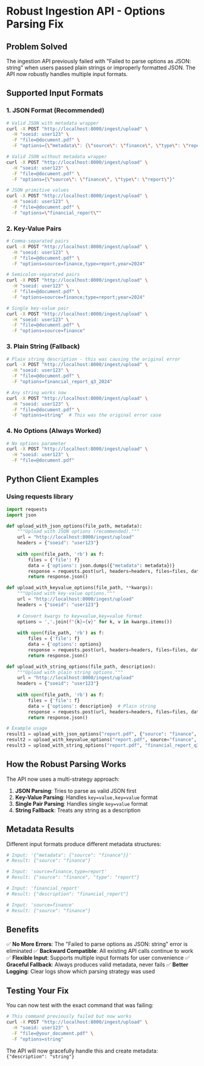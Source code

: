 # Robust Ingestion API - Options Parsing Fix

## Problem Solved
The ingestion API previously failed with "Failed to parse options as JSON: string" when users passed plain strings or improperly formatted JSON. The API now robustly handles multiple input formats.

## Supported Input Formats

### 1. JSON Format (Recommended)
```bash
# Valid JSON with metadata wrapper
curl -X POST "http://localhost:8000/ingest/upload" \
  -H "soeid: user123" \
  -F "file=@document.pdf" \
  -F "options={\"metadata\": {\"source\": \"finance\", \"type\": \"report\"}}"

# Valid JSON without metadata wrapper
curl -X POST "http://localhost:8000/ingest/upload" \
  -H "soeid: user123" \
  -F "file=@document.pdf" \
  -F "options={\"source\": \"finance\", \"type\": \"report\"}"

# JSON primitive values
curl -X POST "http://localhost:8000/ingest/upload" \
  -H "soeid: user123" \
  -F "file=@document.pdf" \
  -F "options=\"financial_report\""
```

### 2. Key-Value Pairs
```bash
# Comma-separated pairs
curl -X POST "http://localhost:8000/ingest/upload" \
  -H "soeid: user123" \
  -F "file=@document.pdf" \
  -F "options=source=finance,type=report,year=2024"

# Semicolon-separated pairs
curl -X POST "http://localhost:8000/ingest/upload" \
  -H "soeid: user123" \
  -F "file=@document.pdf" \
  -F "options=source=finance;type=report;year=2024"

# Single key-value pair
curl -X POST "http://localhost:8000/ingest/upload" \
  -H "soeid: user123" \
  -F "file=@document.pdf" \
  -F "options=source=finance"
```

### 3. Plain String (Fallback)
```bash
# Plain string description - this was causing the original error
curl -X POST "http://localhost:8000/ingest/upload" \
  -H "soeid: user123" \
  -F "file=@document.pdf" \
  -F "options=financial_report_q3_2024"

# Any string works now
curl -X POST "http://localhost:8000/ingest/upload" \
  -H "soeid: user123" \
  -F "file=@document.pdf" \
  -F "options=string"  # This was the original error case
```

### 4. No Options (Always Worked)
```bash
# No options parameter
curl -X POST "http://localhost:8000/ingest/upload" \
  -H "soeid: user123" \
  -F "file=@document.pdf"
```

## Python Client Examples

### Using requests library
```python
import requests
import json

def upload_with_json_options(file_path, metadata):
    """Upload with JSON options (recommended)."""
    url = "http://localhost:8000/ingest/upload"
    headers = {"soeid": "user123"}
    
    with open(file_path, 'rb') as f:
        files = {'file': f}
        data = {'options': json.dumps({"metadata": metadata})}
        response = requests.post(url, headers=headers, files=files, data=data)
        return response.json()

def upload_with_keyvalue_options(file_path, **kwargs):
    """Upload with key-value options."""
    url = "http://localhost:8000/ingest/upload"
    headers = {"soeid": "user123"}
    
    # Convert kwargs to key=value,key=value format
    options = ','.join(f"{k}={v}" for k, v in kwargs.items())
    
    with open(file_path, 'rb') as f:
        files = {'file': f}
        data = {'options': options}
        response = requests.post(url, headers=headers, files=files, data=data)
        return response.json()

def upload_with_string_options(file_path, description):
    """Upload with plain string options."""
    url = "http://localhost:8000/ingest/upload"
    headers = {"soeid": "user123"}
    
    with open(file_path, 'rb') as f:
        files = {'file': f}
        data = {'options': description}  # Plain string
        response = requests.post(url, headers=headers, files=files, data=data)
        return response.json()

# Example usage
result1 = upload_with_json_options("report.pdf", {"source": "finance", "type": "report"})
result2 = upload_with_keyvalue_options("report.pdf", source="finance", type="report")
result3 = upload_with_string_options("report.pdf", "financial_report_q3")
```

## How the Robust Parsing Works

The API now uses a multi-strategy approach:

1. **JSON Parsing**: Tries to parse as valid JSON first
2. **Key-Value Parsing**: Handles `key=value,key=value` format
3. **Single Pair Parsing**: Handles single `key=value` format  
4. **String Fallback**: Treats any string as a description

## Metadata Results

Different input formats produce different metadata structures:

```python
# Input: '{"metadata": {"source": "finance"}}'
# Result: {"source": "finance"}

# Input: 'source=finance,type=report'
# Result: {"source": "finance", "type": "report"}

# Input: 'financial_report'
# Result: {"description": "financial_report"}

# Input: 'source=finance'
# Result: {"source": "finance"}
```

## Benefits

✅ **No More Errors**: The "Failed to parse options as JSON: string" error is eliminated
✅ **Backward Compatible**: All existing API calls continue to work
✅ **Flexible Input**: Supports multiple input formats for user convenience
✅ **Graceful Fallback**: Always produces valid metadata, never fails
✅ **Better Logging**: Clear logs show which parsing strategy was used

## Testing Your Fix

You can now test with the exact command that was failing:

```bash
# This command previously failed but now works
curl -X POST "http://localhost:8000/ingest/upload" \
  -H "soeid: user123" \
  -F "file=@your_document.pdf" \
  -F "options=string"
```

The API will now gracefully handle this and create metadata: `{"description": "string"}`
